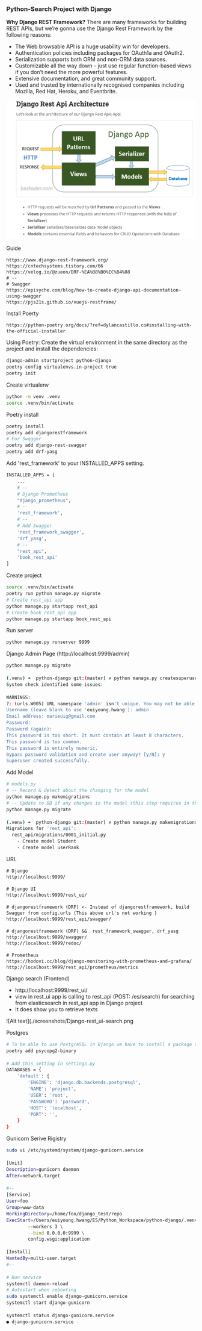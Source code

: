 ### Python-Search Project with Django

__Why Django REST Framework?__
There are many frameworks for building REST APIs, but we’re gonna use the Django Rest Framework by the following reasons:
- The Web browsable API is a huge usability win for developers.
- Authentication policies including packages for OAuth1a and OAuth2.
- Serialization supports both ORM and non-ORM data sources.
- Customizable all the way down – just use regular function-based views if you don’t need the more powerful features.
- Extensive documentation, and great community support.
- Used and trusted by internationally recognised companies including Mozilla, Red Hat, Heroku, and Eventbrite.

![Alt text](./screenshots/Django-RESTAPI-Architecture.png)

Guide
```
https://www.django-rest-framework.org/
https://cntechsystems.tistory.com/66
https://velog.io/@zueon/DRF-%EA%B8%B0%EC%B4%88
# --
# Swagger
https://episyche.com/blog/how-to-create-django-api-documentation-using-swagger
https://pjs21s.github.io/vuejs-restframe/
```


Install Poerty
```
https://python-poetry.org/docs/?ref=dylancastillo.co#installing-with-the-official-installer
```

Using Poetry: Create the virtual environment in the same directory as the project and install the dependencies:
```bash
django-admin startproject python-django
poetry config virtualenvs.in-project true
poetry init
```


Create virtualenv
```bash
python -m venv .venv
source .venv/bin/activate
```


Poetry install
```bash
poetry install
poetry add djangorestframework
# For Swqgger
poetry add django-rest-swagger
poetry add drf-yasg
```

Add 'rest_framework' to your INSTALLED_APPS setting.
```bash
INSTALLED_APPS = [
    ...
    # --
    # Django Prometheus
    "django_prometheus",
    # --
    'rest_framework',
    # --
    # Add Swagger
    'rest_framework_swagger',
    'drf_yasg',
    # --
    "rest_api",
    'book_rest_api'		 
]
```

Create project
```bash
source .venv/bin/activate
poetry run python manage.py migrate 
# Create rest_api app
python manage.py startapp rest_api
# Create book rest_api app
python manage.py startapp book_rest_api
```

Run server
```bash
python manage.py runserver 9999
```

Django Admin Page (http://localhost:9999/admin)
```bash
python manage.py migrate

(.venv) ➜  python-django git:(master) ✗ python manage.py createsuperuser
System check identified some issues:

WARNINGS:
?: (urls.W005) URL namespace 'admin' isn't unique. You may not be able to reverse all URLs in this namespace
Username (leave blank to use 'euiyoung.hwang'): admin
Email address: marieuig@gmail.com
Password: 
Password (again): 
This password is too short. It must contain at least 8 characters.
This password is too common.
This password is entirely numeric.
Bypass password validation and create user anyway? [y/N]: y
Superuser created successfully.
```

Add Model
```bash
# models.py
# -- Record & detect about the changing for the model
python manage.py makemigrations
# -- Update to DB if any changes in the model (this step requires in the Django)
python manage.py migrate

(.venv) ➜  python-django git:(master) ✗ python manage.py makemigrations
Migrations for 'rest_api':
  rest_api/migrations/0001_initial.py
    - Create model Student
    - Create model userRank
```


URL
```http
# Django
http://localhost:9999/

# Django UI
http://localhost:9999/rest_ui/

# djangorestframework (DRF) <- Instead of djangorestframework, build Swagger from config.urls (This above url's not working )
http://localhost:9999/rest_api/swagger/

# djangorestframework (DRF) &&  rest_framework_swagger, drf_yasg
http://localhost:9999/swagger/
http://localhost:9999/redoc/

# Prometheus
https://hodovi.cc/blog/django-monitoring-with-prometheus-and-grafana/
http://localhost:9999/rest_api/prometheus/metrics
```

Django search (Frontend)
- http://localhost:9999/rest_ui/
- view in rest_ui app is calling to rest_api (POST: /es/search) for searching from elasticsearch in rest_api app in Django project
- It does show you to retrieve texts

![Alt text](./screenshots/Django-rest_ui-search.png

Postgres
```bash
# To be able to use PostgreSQL in Django we have to install a package called psycopg2.
poetry add psycopg2-binary

# Add this setting in settings.py
DATABASES = {
    'default': {
        'ENGINE': 'django.db.backends.postgresql',
        'NAME': 'project',
        'USER': 'root',
        'PASSWORD': 'password',
        'HOST': 'localhost',
        'PORT': '',
    }
}
```

Gunicorn Serive Rigistry
```bash
sudo vi /etc/systemd/system/django-gunicorn.service

[Unit]
Description=gunicorn daemon
After=network.target

#--
[Service]
User=foo
Group=www-data
WorkingDirectory=/home/foo/django_test/repo
ExecStart=/Users/euiyoung.hwang/ES/Python_Workspace/python-django/.venv/bin/gunicorn \
        --workers 3 \
        --bind 0.0.0.0:9999 \
        config.wsgi:application

[Install]
WantedBy=multi-user.target
#--

# Run service
systemctl daemon-reload
# Autostart when rebooting
sudo systemctl enable django-gunicorn.service
systemctl start django-gunicorn

systemctl status django-gunicorn.service
● django-gunicorn.service - 
```